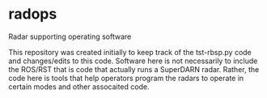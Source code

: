 radops
======

Radar supporting operating software

This repository was created initially to keep track of the tst-rbsp.py code and changes/edits
to this code.  Software here is not necessarily to include the ROS/RST that is code that actually
runs a SuperDARN radar.  Rather, the code here is tools that help operators program the radars to
operate in certain modes and other assocaited code.
